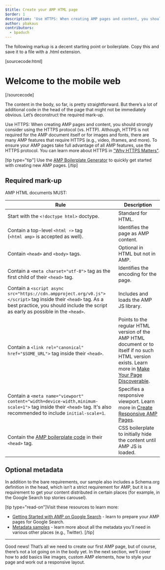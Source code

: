 ```yaml
---
$title: Create your AMP HTML page
$order: 1
description: 'Use HTTPS: When creating AMP pages and content, you should strongly consider using the HTTPS protocol (vs. HTTP). Although, HTTPS is not required for the AMP document itself or ...'
author: pbakaus
contributors:
  - bpaduch
---
```


The following markup is a decent starting point or boilerplate.
Copy this and save it to a file with a .html extension.

[sourcecode:html]

<!doctype html>
<html amp lang="en">
  <head>
    <meta charset="utf-8">
    <script async src="https://cdn.ampproject.org/v0.js"></script>
    <title>Hello, AMPs</title>
    <link rel="canonical" href="{{doc.url}}">
    <meta name="viewport" content="width=device-width,minimum-scale=1,initial-scale=1">
    <script type="application/ld+json">
      {
        "@context": "http://schema.org",
        "@type": "NewsArticle",
        "headline": "Open-source framework for publishing content",
        "datePublished": "2015-10-07T12:02:41Z",
        "image": [
          "logo.jpg"
        ]
      }
    </script>
    <style amp-boilerplate>body{-webkit-animation:-amp-start 8s steps(1,end) 0s 1 normal both;-moz-animation:-amp-start 8s steps(1,end) 0s 1 normal both;-ms-animation:-amp-start 8s steps(1,end) 0s 1 normal both;animation:-amp-start 8s steps(1,end) 0s 1 normal both}@-webkit-keyframes -amp-start{from{visibility:hidden}to{visibility:visible}}@-moz-keyframes -amp-start{from{visibility:hidden}to{visibility:visible}}@-ms-keyframes -amp-start{from{visibility:hidden}to{visibility:visible}}@-o-keyframes -amp-start{from{visibility:hidden}to{visibility:visible}}@keyframes -amp-start{from{visibility:hidden}to{visibility:visible}}</style><noscript><style amp-boilerplate>body{-webkit-animation:none;-moz-animation:none;-ms-animation:none;animation:none}</style></noscript>
  </head>
  <body>
    <h1>Welcome to the mobile web</h1>
  </body>
</html>
[/sourcecode]

The content in the body, so far, is pretty straightforward. But there’s a lot of additional code in the head of the page that might not be immediately obvious. Let’s deconstruct the required mark-up.

Use HTTPS: When creating AMP pages and content, you should strongly consider using the HTTPS protocol (vs. HTTP). Although, HTTPS is not required for the AMP document itself or for images and fonts, there are many AMP features that require HTTPS (e.g., video, iframes, and more). To ensure your AMP pages take full advantage of all AMP features, use the HTTPS protocol. You can learn more about HTTPS in ["Why HTTPS Matters"](https://developers.google.com/web/fundamentals/security/encrypt-in-transit/why-https).

[tip type="tip"]
Use the [AMP Boilerplate Generator](/boilerplate) to quickly get started with creating new AMP pages.
[/tip]

## Required mark-up

AMP HTML documents MUST:

| Rule                                                                                                                                                                                              | Description                                                                                                                                                                                                                         |
| ------------------------------------------------------------------------------------------------------------------------------------------------------------------------------------------------- | ----------------------------------------------------------------------------------------------------------------------------------------------------------------------------------------------------------------------------------- |
| Start with the `<!doctype html>` doctype.                                                                                                                                                         | Standard for HTML.                                                                                                                                                                                                                  |
| Contain a top-level `<html ⚡>` tag <br>(`<html amp>` is accepted as well).                                                                                                                       | Identifies the page as AMP content.                                                                                                                                                                                                 |
| Contain `<head>` and `<body>` tags.                                                                                                                                                               | Optional in HTML but not in AMP.                                                                                                                                                                                                    |
| Contain a `<meta charset="utf-8">` tag as the first child of their `<head>` tag.                                                                                                                  | Identifies the encoding for the page.                                                                                                                                                                                               |
| Contain a `<script async src="https://cdn.ampproject.org/v0.js"></script>` tag inside their `<head>` tag. As a best practice, you should include the script as early as possible in the `<head>`. | Includes and loads the AMP JS library.                                                                                                                                                                                              |
| Contain a `<link rel="canonical" href="$SOME_URL">` tag inside their `<head>`.                                                                                                                    | Points to the regular HTML version of the AMP HTML document or to itself if no such HTML version exists. Learn more in [Make Your Page Discoverable](../../../../documentation/guides-and-tutorials/optimize-measure/discovery.md). |
| Contain a `<meta name="viewport" content="width=device-width,minimum-scale=1">` tag inside their `<head>` tag. It's also recommended to include `initial-scale=1`.                                | Specifies a responsive viewport. Learn more in [Create Responsive AMP Pages](../../../../documentation/guides-and-tutorials/develop/style_and_layout/responsive_design.md).                                                         |
| Contain the [AMP boilerplate code](../../../../documentation/guides-and-tutorials/learn/spec/amp-boilerplate.md) in their `<head>` tag.                                                           | CSS boilerplate to initially hide the content until AMP JS is loaded.                                                                                                                                                               |

## Optional metadata

In addition to the bare requirements, our sample also includes a Schema.org definition in the head, which isn’t a strict requirement for AMP, but it is a requirement to get your content distributed in certain places (for example, in the Google Search top stories carousel).

[tip type="read-on"]Visit these resources to learn more:

- [Getting Started with AMP on Google Search](https://developers.google.com/amp/docs) - learn to prepare your AMP pages for Google Search.
- [Metadata samples](https://github.com/ampproject/amphtml/tree/master/examples/metadata-examples) - learn more about all the metadata you’ll need in various other places (e.g., Twitter).
  [/tip]

<hr>

Good news! That’s all we need to create our first AMP page, but of course, there’s not a lot going on in the body yet. In the next section, we’ll cover how to add basics like images, custom AMP elements, how to style your page and work out a responsive layout.
